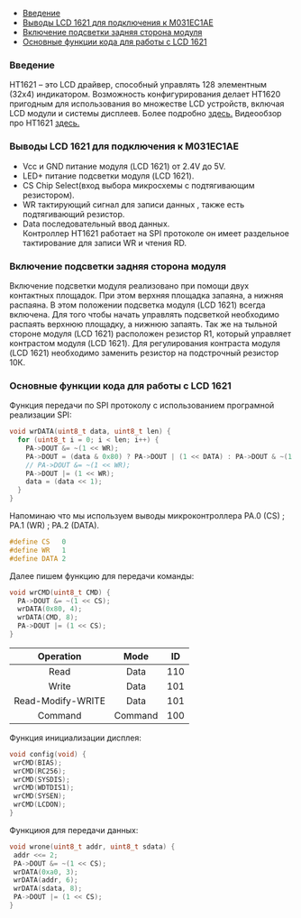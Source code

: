 
* [Введение](#Введение)  
* [Выводы LCD 1621 для подключения к M031EC1AE](#Выводы-LCD-1621-для-подключения-к-STM32)  
* [Включение подсветки задняя сторона модуля](#Включение-подсветки-задняя-сторона-модуля)  
* [Основные функции кода для работы с LCD 1621](#Основные-функции-кода-для-работы-с-LCD-1621)

### Введение  
HT1621 – это LCD драйвер, способный управлять 128 элементным (32х4) индикатором. Возможность конфигурирования делает HT1620 пригодным для использования во множестве LCD устройств, включая LCD модули и системы дисплеев. Более подробно [здесь.](https://radiokot.ru/artfiles/6611/) Видеообзор про HT1621  [здесь.](https://www.youtube.com/watch?v=O1xRavRY38Y) 

### Выводы LCD 1621 для подключения к M031EC1AE 
- Vcc и GND питание модуля (LCD 1621) от 2.4V до 5V.  
- LED+ питание подсветки  модуля (LCD 1621).  
- CS  Chip Select(вход выбора микросхемы с подтягивающим резистором).  
- WR тактирующий сигнал для записи данных , также есть подтягивающий резистор.  
- Data последовательный ввод данных.  
Контроллер HT1621 работает на SPI протоколе он имеет раздельное тактирование для записи WR и чтения RD.  

### Включение подсветки задняя сторона модуля  
Включение подсветки модуля реализовано при помощи двух контактных площадок. При этом верхняя площадка запаяна, а нижняя распаяна. В этом положении подсветка модуля (LCD 1621) всегда включена. Для того чтобы начать управлять подсветкой необходимо распаять верхнюю площадку, а нижнюю запаять. Так же на тыльной стороне модуля (LCD 1621) расположен резистор R1, который управляет контрастом  модуля (LCD 1621). Для регулирования контраста  модуля (LCD 1621) необходимо заменить резистор на подстрочный резистор 10К.  

### Основные функции кода для работы с LCD 1621  

Функция передачи по SPI протоколу с использованием програмной реализации SPI:

~~~C
void wrDATA(uint8_t data, uint8_t len) {
  for (uint8_t i = 0; i < len; i++) {
    PA->DOUT &= ~(1 << WR);
    PA->DOUT = (data & 0x80) ? PA->DOUT | (1 << DATA) : PA->DOUT & ~(1 << DATA);
    // PA->DOUT &= ~(1 << WR);
    PA->DOUT |= (1 << WR);
    data = (data << 1);
  }
}
~~~  
Напоминаю что мы используем выводы микроконтроллера PA.0 (CS) ; PA.1 (WR) ; PA.2 (DATA).  
~~~C
#define CS   0
#define WR   1
#define DATA 2
~~~  

Далее пишем функцию для передачи команды:  
~~~C
void wrCMD(uint8_t CMD) {
  PA->DOUT &= ~(1 << CS);
  wrDATA(0x80, 4);
  wrDATA(CMD, 8);
  PA->DOUT |= (1 << CS);
}
~~~

|Operation         |    Mode     | ID    |
|:----------------:|:-----------:|:-----:|
|Read              |Data         | 110   |
|Write             |Data         | 101   |
|Read-Modify-WRITE |Data         | 101   |
|Command           |Command      | 100   |  

 Функция инициализации дисплея:  
 ~~~C
void config(void) {
  wrCMD(BIAS);
  wrCMD(RC256);
  wrCMD(SYSDIS);
  wrCMD(WDTDIS1);
  wrCMD(SYSEN);
  wrCMD(LCDON);
}
 ~~~  
 Функциюя для передачи данных:  
 ~~~C
void wrone(uint8_t addr, uint8_t sdata) {
  addr <<= 2;
  PA->DOUT &= ~(1 << CS);
  wrDATA(0xa0, 3);
  wrDATA(addr, 6);
  wrDATA(sdata, 8);
  PA->DOUT |= (1 << CS);
}
 ~~~  
